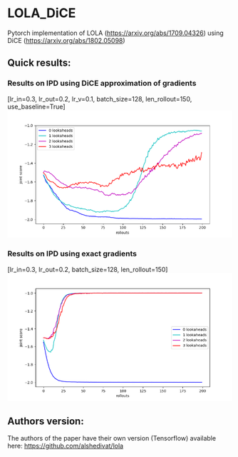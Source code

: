 # LOLA_DiCE
Pytorch implementation of LOLA (https://arxiv.org/abs/1709.04326) using DiCE (https://arxiv.org/abs/1802.05098)

## Quick results:

### Results on IPD using DiCE approximation of gradients 
[lr_in=0.3, lr_out=0.2, lr_v=0.1, batch_size=128, len_rollout=150, use_baseline=True]
![ipd_with_dice](images/IPD_DiCE.png)

### Results on IPD using exact gradients 
[lr_in=0.3, lr_out=0.2, batch_size=128, len_rollout=150]
![ipd_with_exact_grads](images/IPD_ex.png)

## Authors version:

The authors of the paper have their own version (Tensorflow) available here: https://github.com/alshedivat/lola
